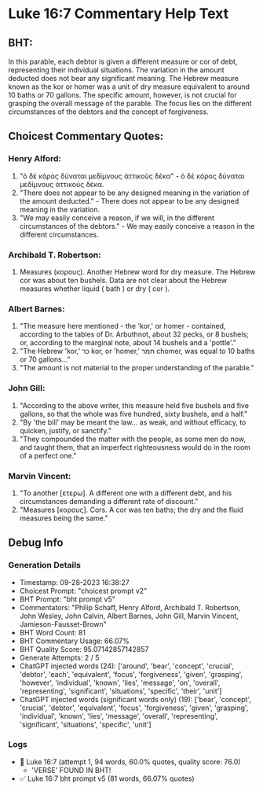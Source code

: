 # Luke 16:7 Commentary Help Text

## BHT:
In this parable, each debtor is given a different measure or cor of debt, representing their individual situations. The variation in the amount deducted does not bear any significant meaning. The Hebrew measure known as the kor or homer was a unit of dry measure equivalent to around 10 baths or 70 gallons. The specific amount, however, is not crucial for grasping the overall message of the parable. The focus lies on the different circumstances of the debtors and the concept of forgiveness.

## Choicest Commentary Quotes:
### Henry Alford:
1. "ὁ δὲ κόρος δύναται μεδίμνους ἀττικοὺς δέκα" - ὁ δὲ κόρος δύναται μεδίμνους ἀττικοὺς δέκα.
2. "There does not appear to be any designed meaning in the variation of the amount deducted." - There does not appear to be any designed meaning in the variation.
3. "We may easily conceive a reason, if we will, in the different circumstances of the debtors." - We may easily conceive a reason in the different circumstances.

### Archibald T. Robertson:
1.  Measures  (κορους). Another Hebrew word for dry measure. The Hebrew cor was about ten bushels. Data are not clear about the Hebrew measures whether liquid ( bath ) or dry ( cor ). 

### Albert Barnes:
1. "The measure here mentioned - the 'kor,' or homer - contained, according to the tables of Dr. Arbuthnot, about 32 pecks, or 8 bushels; or, according to the marginal note, about 14 bushels and a 'pottle'." 
2. "The Hebrew 'kor,' כר kor, or 'homer,' חמר chomer, was equal to 10 baths or 70 gallons..."
3. "The amount is not material to the proper understanding of the parable."

### John Gill:
1. "According to the above writer, this measure held five bushels and five gallons, so that the whole was five hundred, sixty bushels, and a half." 
2. "By 'the bill' may be meant the law... as weak, and without efficacy, to quicken, justify, or sanctify."
3. "They compounded the matter with the people, as some men do now, and taught them, that an imperfect righteousness would do in the room of a perfect one."

### Marvin Vincent:
1. "To another [ετερω]. A different one with a different debt, and his circumstances demanding a different rate of discount." 
2. "Measures [κορους]. Cors. A cor was ten baths; the dry and the fluid measures being the same."


## Debug Info
### Generation Details
- Timestamp: 09-28-2023 16:38:27
- Choicest Prompt: "choicest prompt v2"
- BHT Prompt: "bht prompt v5"
- Commentators: "Philip Schaff, Henry Alford, Archibald T. Robertson, John Wesley, John Calvin, Albert Barnes, John Gill, Marvin Vincent, Jamieson-Fausset-Brown"
- BHT Word Count: 81
- BHT Commentary Usage: 66.07%
- BHT Quality Score: 95.07142857142857
- Generate Attempts: 2 / 5
- ChatGPT injected words (24):
	['around', 'bear', 'concept', 'crucial', 'debtor', 'each', 'equivalent', 'focus', 'forgiveness', 'given', 'grasping', 'however', 'individual', 'known', 'lies', 'message', 'on', 'overall', 'representing', 'significant', 'situations', 'specific', 'their', 'unit']
- ChatGPT injected words (significant words only) (19):
	['bear', 'concept', 'crucial', 'debtor', 'equivalent', 'focus', 'forgiveness', 'given', 'grasping', 'individual', 'known', 'lies', 'message', 'overall', 'representing', 'significant', 'situations', 'specific', 'unit']

### Logs
- 🔄 Luke 16:7 (attempt 1, 94 words, 60.0% quotes, quality score: 76.0) 
	- 'VERSE' FOUND IN BHT!
- ✅ Luke 16:7 bht prompt v5 (81 words, 66.07% quotes)